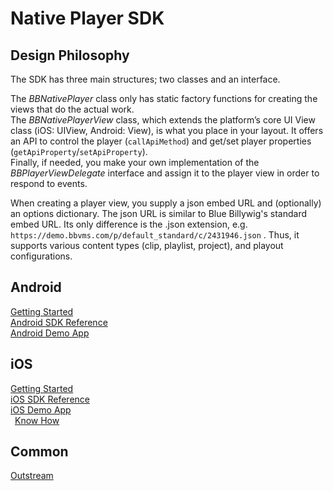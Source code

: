 # Native Player SDK

## Design Philosophy

The SDK has three main structures; two classes and an interface.  

The *BBNativePlayer* class only has static factory functions for creating the views that do the actual work.  
The *BBNativePlayerView* class, which extends the platform’s core UI View class (iOS: UIView, Android: View), is what you place in your layout. 
It offers an API to control the player (`callApiMethod`) and get/set player properties (`getApiProperty`/`setApiProperty`).  
Finally, if needed, you make your own implementation of the 
*BBPlayerViewDelegate* interface and assign it to the player view in order to respond to events.  

When creating a player view, you supply a json embed URL and (optionally) an options dictionary. The json URL is similar to Blue Billywig's standard embed URL. Its only difference is the .json extension, e.g. `https://demo.bbvms.com/p/default_standard/c/2431946.json` . Thus, it supports various content types (clip, playlist, project), and playout configurations.

## Android

[Getting Started](/bbnativeplayersdk/android_documentation/Getting%20Started/GettingStarted.html "Android Getting Started")  
[Android SDK Reference](/bbnativeplayersdk/android/latest "Android SDK Reference")  
[Android Demo App](https://github.com/bluebillywig/bbnativeplayersdk-demo "Android Demo App")  

## iOS

[Getting Started](/bbnativeplayersdk/ios_documentation/Getting%20Started/GettingStarted.html "iOS Getting Started")  
[iOS SDK Reference](/bbnativeplayersdk/ios/latest "iOS SDK Reference")  
[iOS Demo App](https://github.com/bluebillywig/bbnativeplayerkit-demo "iOS Demo App")  
&ensp;[Know How](https://github.com/bluebillywig/bbnativeplayerkit-demo/tree/master/Documentation/Know%20How "special topics")

## Common

[Outstream](common_documentation/Outstream/Outstream.html "Outstream")  
